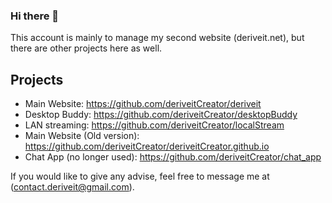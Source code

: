 ### Hi there 👋

This account is mainly to manage my second website (deriveit.net), but there are other projects here as well.

## Projects
- Main Website: https://github.com/deriveitCreator/deriveit
- Desktop Buddy: https://github.com/deriveitCreator/desktopBuddy
- LAN streaming: https://github.com/deriveitCreator/localStream
- Main Website (Old version): https://github.com/deriveitCreator/deriveitCreator.github.io
- Chat App (no longer used): https://github.com/deriveitCreator/chat_app

If you would like to give any advise, feel free to message me at (contact.deriveit@gmail.com).
